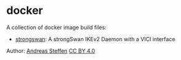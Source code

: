 # docker
A collection of docker image build files:

* [strongswan](strongswan): A strongSwan IKEv2 Daemon with a VICI interface

Author:  [Andreas Steffen][AS] [CC BY 4.0][CC]

[AS]: mailto:andreas.steffen@strongsec.net
[CC]: http://creativecommons.org/licenses/by/4.0/
